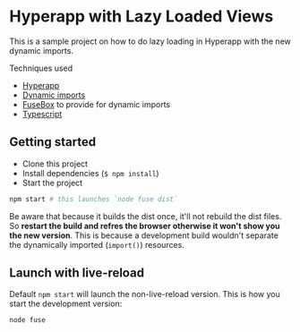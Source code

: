 Hyperapp with Lazy Loaded Views
===============================

This is a sample project on how to do lazy loading in Hyperapp with the new dynamic imports.

Techniques used

- [Hyperapp](https://github.com/hyperapp/hyperapp)
- [Dynamic imports](https://github.com/tc39/proposal-dynamic-import)
- [FuseBox](https://fuse-box.org/page/dynamic-import) to provide for dynamic imports
- [Typescript](https://www.typescriptlang.org/docs/home.html)

Getting started
---------------

- Clone this project
- Install dependencies (`$ npm install`)
- Start the project

```bash
npm start # this launches `node fuse dist`
```

Be aware that because it builds the dist once, it'll not rebuild the dist files.
So **restart the build and refres the browser otherwise it won't show you the new version**.
This is because a development build wouldn't separate the dynamically imported (`import()`) resources.

Launch with live-reload
-----------------------

Default `npm start` will launch the non-live-reload version. This is how you start the development version:

```bash
node fuse
```


